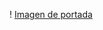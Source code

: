 ! [Imagen de portada](https://github.com/IgnazioFausto/blogDjango/blob/0bb370c408a04125e56ca0caec18b66240041c74/blogCoder/portada%20proyecto%20django.png)
